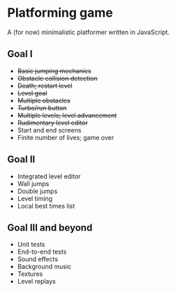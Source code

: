 # Platforming game

A (for now) minimalistic platformer written in JavaScript.

## Goal I

* ~~Basic jumping mechanics~~
* ~~Obstacle collision detection~~
* ~~Death; restart level~~
* ~~Level goal~~
* ~~Multiple obstacles~~
* ~~Turbo/run button~~
* ~~Multiple levels; level advancement~~
* ~~Rudimentary level editor~~
* Start and end screens
* Finite number of lives; game over

## Goal II

* Integrated level editor
* Wall jumps
* Double jumps
* Level timing
* Local best times list

## Goal III and beyond

* Unit tests
* End-to-end tests
* Sound effects
* Background music
* Textures
* Level replays
